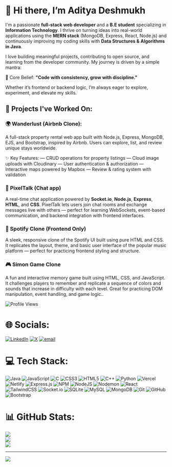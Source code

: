# 👋 Hi there, I’m Aditya Deshmukh  
I'm a passionate **full-stack web developer** and a **B.E student** specializing in **Information Technology**. I thrive on turning ideas into real-world applications using the **MERN stack** (MongoDB, Express, React, Node.js) and continuously improving my coding skills with **Data Structures & Algorithms in Java**.

I love building meaningful projects, contributing to open source, and learning from the developer community. My journey is driven by a simple mantra:

🎯 Core Belief: **"Code with consistency, grow with discipline."**

Whether it’s frontend or backend logic, I’m always eager to explore, experiment, and elevate my skills.


## 🚀 Projects I've Worked On:

### 🌍 Wanderlust (Airbnb Clone):

A full-stack property rental web app built with Node.js, Express, MongoDB, EJS, and Bootstrap, inspired by Airbnb. Users can explore, list, and review unique stays worldwide.

✨ Key Features:
— CRUD operations for property listings
— Cloud image uploads with Cloudinary
— User authentication & authorization
— Interactive maps powered by Mapbox
— Review & rating system with validation

### 💬 **PixelTalk** (Chat app) 
A real-time chat application powered by **Socket.io**, **Node.js**, **Express**, **HTML**, and **CSS**. PixelTalk lets users join chat rooms and exchange messages live with others — perfect for learning WebSockets, event-based communication, and backend integration with frontend interfaces.

### 🎵 Spotify Clone (Frontend Only)  
A sleek, responsive clone of the Spotify UI built using pure HTML and CSS. It replicates the layout, theme, and basic user interface of the popular music platform — perfect for practicing frontend styling and structure.

### 🎮 Simon Game Clone  
A fun and interactive memory game built using HTML, CSS, and JavaScript. It challenges players to remember and replicate a sequence of colors and sounds that increase in difficulty with each level. Great for practicing DOM manipulation, event handling, and game logic..

![Profile Views](https://komarev.com/ghpvc/?username=Aditya-deshmukh-1410&color=blue)



# 🌐 Socials:
[![LinkedIn](https://img.shields.io/badge/LinkedIn-%230077B5.svg?logo=linkedin&logoColor=white)](https://linkedin.com/in/aditya-deshmukh14) [![X](https://img.shields.io/badge/X-black.svg?logo=X&logoColor=white)](https://x.com/@Aadi_deshmukh14) [![email](https://img.shields.io/badge/Email-D14836?logo=gmail&logoColor=white)](mailto:adityadeshmukh14100@gmail.com) 

# 💻 Tech Stack:
![Java](https://img.shields.io/badge/java-%23ED8B00.svg?style=for-the-badge&logo=openjdk&logoColor=white) ![JavaScript](https://img.shields.io/badge/javascript-%23323330.svg?style=for-the-badge&logo=javascript&logoColor=%23F7DF1E) ![C](https://img.shields.io/badge/c-%2300599C.svg?style=for-the-badge&logo=c&logoColor=white) ![CSS3](https://img.shields.io/badge/css3-%231572B6.svg?style=for-the-badge&logo=css3&logoColor=white) ![HTML5](https://img.shields.io/badge/html5-%23E34F26.svg?style=for-the-badge&logo=html5&logoColor=white) ![C++](https://img.shields.io/badge/c++-%2300599C.svg?style=for-the-badge&logo=c%2B%2B&logoColor=white) ![Python](https://img.shields.io/badge/python-3670A0?style=for-the-badge&logo=python&logoColor=ffdd54) ![Vercel](https://img.shields.io/badge/vercel-%23000000.svg?style=for-the-badge&logo=vercel&logoColor=white) ![Netlify](https://img.shields.io/badge/netlify-%23000000.svg?style=for-the-badge&logo=netlify&logoColor=#00C7B7) ![Express.js](https://img.shields.io/badge/express.js-%23404d59.svg?style=for-the-badge&logo=express&logoColor=%2361DAFB) ![NPM](https://img.shields.io/badge/NPM-%23CB3837.svg?style=for-the-badge&logo=npm&logoColor=white) ![NodeJS](https://img.shields.io/badge/node.js-6DA55F?style=for-the-badge&logo=node.js&logoColor=white) ![Nodemon](https://img.shields.io/badge/NODEMON-%23323330.svg?style=for-the-badge&logo=nodemon&logoColor=%BBDEAD) ![React](https://img.shields.io/badge/react-%2320232a.svg?style=for-the-badge&logo=react&logoColor=%2361DAFB) ![TailwindCSS](https://img.shields.io/badge/tailwindcss-%2338B2AC.svg?style=for-the-badge&logo=tailwind-css&logoColor=white) ![Socket.io](https://img.shields.io/badge/Socket.io-black?style=for-the-badge&logo=socket.io&badgeColor=010101) ![SQLite](https://img.shields.io/badge/sqlite-%2307405e.svg?style=for-the-badge&logo=sqlite&logoColor=white) ![MySQL](https://img.shields.io/badge/mysql-4479A1.svg?style=for-the-badge&logo=mysql&logoColor=white) ![MongoDB](https://img.shields.io/badge/MongoDB-%234ea94b.svg?style=for-the-badge&logo=mongodb&logoColor=white) ![Git](https://img.shields.io/badge/git-%23F05033.svg?style=for-the-badge&logo=git&logoColor=white) ![GitHub](https://img.shields.io/badge/github-%23121011.svg?style=for-the-badge&logo=github&logoColor=white) ![Bootstrap](https://img.shields.io/badge/bootstrap-%238511FA.svg?style=for-the-badge&logo=bootstrap&logoColor=white)
# 📊 GitHub Stats:
![](https://github-readme-stats.vercel.app/api?username=aditya-deshmukh-1410&theme=highcontrast&hide_border=false&include_all_commits=false&count_private=false)<br/>
![](https://nirzak-streak-stats.vercel.app/?user=aditya-deshmukh-1410&theme=highcontrast&hide_border=false)<br/>
![](https://github-readme-stats.vercel.app/api/top-langs/?username=aditya-deshmukh-1410&theme=highcontrast&hide_border=false&include_all_commits=false&count_private=false&layout=compact)

---
[![](https://visitcount.itsvg.in/api?id=aditya-deshmukh-1410&icon=0&color=0)](https://visitcount.itsvg.in)

<!-- Proudly created with GPRM ( https://gprm.itsvg.in ) -->
